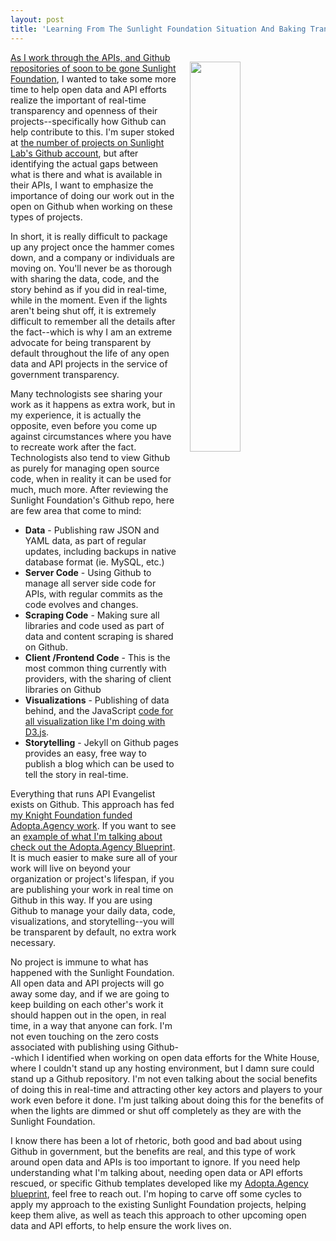 ```yaml
---
layout: post
title: 'Learning From The Sunlight Foundation Situation And Baking Transparency Into Projects'
---
```

<p><img style="padding: 15px;" src="http://kinlane-productions.s3.amazonaws.com/api_evangelist_site/blog/sunlight_foundation_transparency.png" alt="" width="40%" align="right" /></p>
<p><a href="http://apievangelist.com/2016/09/23/identifying-the-important-work-from-the-sunlightfoundation-i-would-like-to-see-live-on/">As I work through the APIs, and Github repositories of soon to be gone Sunlight Foundation</a>, I wanted to take some more time to help open data and API efforts realize the important of real-time transparency and openness of their projects--specifically how Github can help contribute to this. I'm super stoked at <a href="https://github.com/sunlightlabs/">the number of projects on Sunlight Lab's Github account</a>, but after identifying the actual gaps between what is there and what is available in their APIs, I want to emphasize the importance of doing our work out in the open on Github when working on these types of projects.</p>
<p>In short, it is really&nbsp;difficult to package up any project once the hammer comes down, and a company or individuals are moving on. You'll never be as thorough with sharing the data, code, and the story behind as if you did in real-time, while&nbsp;in the moment. Even if the lights aren't being shut off, it is extremely difficult to remember all the details after the fact--which is why I am an extreme advocate for being transparent by default throughout the life of any open data and API projects in the service of government transparency.</p>
<p>Many technologists see sharing your work as it happens as extra work, but in my experience, it is actually the opposite, even before you come up against circumstances where you have to recreate work after the fact. Technologists also tend to view Github as purely for managing open source code, when in reality it can be used for much, much more. After reviewing the Sunlight Foundation's Github repo, here are few area that come to mind:</p>
<ul>
<li><strong>Data</strong> - Publishing raw JSON and YAML data, as part of regular updates, including backups in native database format (ie. MySQL, etc.)</li>
<li><strong>Server Code</strong> - Using Github to manage all server side code for APIs, with regular commits as the code evolves and changes.</li>
<li><strong>Scraping Code</strong> - Making sure all libraries and code used as part of data and content scraping is shared on Github.</li>
<li><strong>Client /Frontend Code</strong> - This is the most common thing currently with providers, with the sharing of client libraries on Github</li>
<li><strong>Visualizations</strong> - Publishing of data behind, and the JavaScript <a href="http://apievangelist.com/2016/09/20/d3js-visualizations-using-yaml-and-jekyll/">code for all visualization like I'm doing with D3.js</a>.</li>
<li><strong>Storytelling</strong> - Jekyll on Github pages provides an easy, free way to publish a blog which can be used to tell the story in real-time.</li>
</ul>
<p>Everything that runs API Evangelist exists on Github. This approach has fed <a href="http://adopta.agency/">my Knight Foundation funded Adopta.Agency work</a>. If you want to see an&nbsp;<a href="http://adopta-agency.github.io/adopta-blueprint/">example of what I'm talking about check out the Adopta.Agency Blueprint</a>. It is much easier to make sure all of your work will live on beyond your organization or project's lifespan, if you are publishing your work in real time on Github in this way. If you are using Github to manage your daily data, code, visualizations, and storytelling--you will be transparent by default, no extra work necessary.</p>
<p>No project is immune to what has happened with the Sunlight Foundation. All open data and API projects will go away some day, and if we are going to keep building on each other's work it should happen out in the open, in real time, in a way that anyone can fork. I'm not even touching on the zero costs associated with publishing using Github--which I identified when working on open data efforts for the White House, where I couldn't stand up any hosting environment, but I damn sure could stand up a Github repository. I'm not even talking about the social benefits of doing this in real-time&nbsp;and attracting other key actors and players to your work even before it done. I'm just talking about doing this for the benefits of when the lights are dimmed or shut off completely as they are with the Sunlight Foundation.</p>
<p>I know there has been a lot of rhetoric, both good and bad about using Github in government, but the benefits are real, and this type of work around open data and APIs is too important to ignore. If you need help understanding what I'm talking about, needing open data or API efforts rescued, or specific Github templates developed like my <a href="http://adopta-agency.github.io/adopta-blueprint/">Adopta.Agency blueprint</a>, feel free to reach out. I'm hoping to carve off some cycles to apply my approach to the existing Sunlight Foundation projects, helping keep them alive, as well as teach this approach to other upcoming open data and API efforts, to help ensure the work lives on.</p>